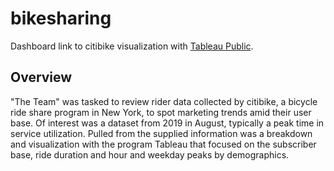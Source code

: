 # bikesharing
Dashboard link to citibike visualization with [Tableau Public](https://public.tableau.com/views/bikesharing_16524026126010/citybikeAnalysis?:language=en-US&:display_count=n&:origin=viz_share_link).

## Overview
"The Team" was tasked to review rider data collected by citibike, a bicycle ride share program in New York, to spot marketing trends amid their user base. Of interest was a dataset from 2019 in August, typically a peak time in service utilization. Pulled from the supplied information was a breakdown and visualization with the program Tableau that focused on the subscriber base, ride duration and hour and weekday peaks by demographics.
